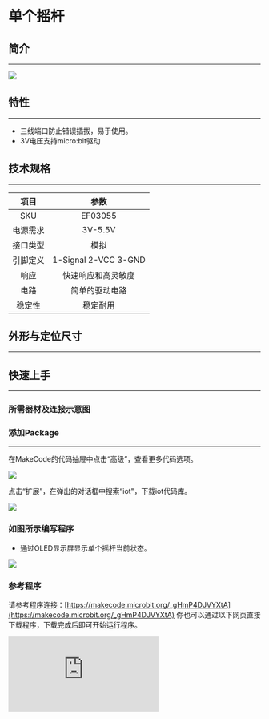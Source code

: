 ﻿# 单个摇杆

## 简介
---



![](https://wiki-media-ef.oss-cn-hongkong.aliyuncs.com/docs/microbit/sensor/octopus-sensors/input/images/03055_1.jpg)


## 特性
---

- 三线端口防止错误插拔，易于使用。
- 3V电压支持micro:bit驱动

## 技术规格
---

项目 | 参数
:-: | :-:
SKU|EF03055
电源需求|3V-5.5V
接口类型|模拟
引脚定义|1-Signal 2-VCC 3-GND
响应|快速响应和高灵敏度
电路|简单的驱动电路
稳定性|稳定耐用

## 外形与定位尺寸
---



## 快速上手
---

### 所需器材及连接示意图



### 添加Package
---
在MakeCode的代码抽屉中点击“高级”，查看更多代码选项。


![](https://wiki-media-ef.oss-cn-hongkong.aliyuncs.com/docs/microbit/sensor/octopus-sensors/input/images/03055_02.png)


点击“扩展”，在弹出的对话框中搜索“iot"，下载iot代码库。



![](https://wiki-media-ef.oss-cn-hongkong.aliyuncs.com/docs/microbit/sensor/octopus-sensors/input/images/03055_03.png)


### 如图所示编写程序
- 通过OLED显示屏显示单个摇杆当前状态。




![](https://wiki-media-ef.oss-cn-hongkong.aliyuncs.com/docs/microbit/sensor/octopus-sensors/input/images/03055_3.png)





### 参考程序
请参考程序连接：[https://makecode.microbit.org/_gHmP4DJVYXtA](https://makecode.microbit.org/_gHmP4DJVYXtA)
你也可以通过以下网页直接下载程序，下载完成后即可开始运行程序。

<div
    style={{
        position: 'relative',
        paddingBottom: '60%',
        overflow: 'hidden',
    }}
>
    <iframe
        src="https://makecode.microbit.org/_gHmP4DJVYXtA"
        frameborder="0"
        sandbox="allow-popups allow-forms allow-scripts allow-same-origin"
        style={{
            position: 'absolute',
            width: '100%',
            height: '100%',
        }}
    />
</div>
---

### 结果
- 通过OLED显示屏显示当前摇杆状态。

## 相关案例
---

## 技术文档
---
